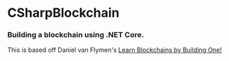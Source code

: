 # CSharpBlockchain

### Building a blockchain using .NET Core.

This is based off Daniel van Flymen's [Learn Blockchains by Building One!](https://hackernoon.com/learn-blockchains-by-building-one-117428612f46)
